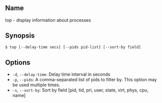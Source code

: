 ## Name

top - display information about processes

## Synopsis

```sh
$ top [--delay-time secs] [--pids pid-list] [--sort-by field]
```

## Options

* `-d`, `--delay-time`: Delay time interval in seconds
* `-p`, `--pids`: A comma-separated list of pids to filter by. This option may be used multiple times.
* `-s`, `--sort-by`: Sort by field [pid, tid, pri, user, state, virt, phys, cpu, name]

